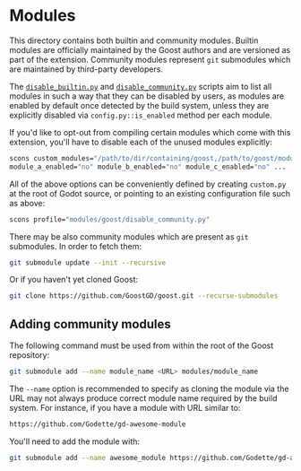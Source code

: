 # Modules

This directory contains both builtin and community modules. Builtin modules are
officially maintained by the Goost authors and are versioned as part of the
extension. Community modules represent `git` submodules which are maintained by
third-party developers.

The [`disable_builtin.py`](disable_builtin.py) and
[`disable_community.py`](disable_community.py) scripts aim to list all modules
in such a way that they can be disabled by users, as modules are enabled by
default once detected by the build system, unless they are explicitly disabled
via `config.py::is_enabled` method per each module.

If you'd like to opt-out from compiling certain modules which come with this
extension, you'll have to disable each of the unused modules explicitly:

```sh
scons custom_modules="/path/to/dir/containing/goost,/path/to/goost/modules" \
module_a_enabled="no" module_b_enabled="no" module_c_enabled="no" ...
```

All of the above options can be conveniently defined by creating `custom.py` at
the root of Godot source, or pointing to an existing configuration file such as
above:

```sh
scons profile="modules/goost/disable_community.py"
```

There may be also community modules which are present as `git` submodules.
In order to fetch them:

```sh
git submodule update --init --recursive
```

Or if you haven't yet cloned Goost:

```sh
git clone https://github.com/GoostGD/goost.git --recurse-submodules
```

## Adding community modules

The following command must be used from within the root of the Goost repository:

```sh
git submodule add --name module_name <URL> modules/module_name
```

The `--name` option is recommended to specify as cloning the module via the URL
may not always produce correct module name required by the build system. For
instance, if you have a module with URL similar to:

```sh
https://github.com/Godette/gd-awesome-module
```

You'll need to add the module with:

```sh
git submodule add --name awesome_module https://github.com/Godette/gd-awesome-module modules/awesome_module
```
